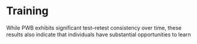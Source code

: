# Training

While PWB exhibits signiﬁcant test–retest consistency over time, these results also indicate that individuals have substantial opportunities to learn